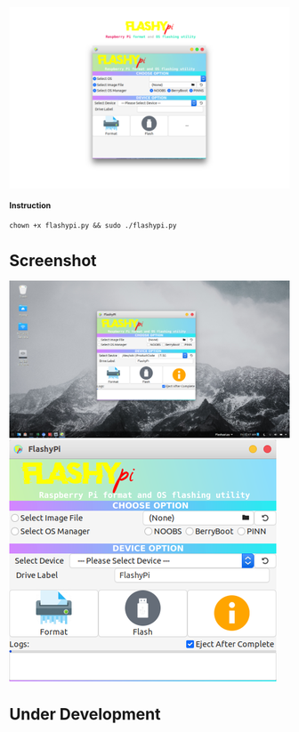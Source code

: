 ![alt text](https://github.com/xhimanshuz/FlashyPi/blob/master/data/heading.png)

#### Instruction
```shell
chown +x flashypi.py && sudo ./flashypi.py
```
# Screenshot
![alt text](https://github.com/xhimanshuz/FlashyPi/blob/master/data/img1.png)
![alt text](https://github.com/xhimanshuz/FlashyPi/blob/master/data/img2.png)


# Under Development